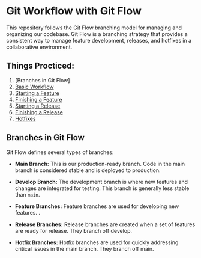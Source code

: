 # Git Workflow with Git Flow

This repository follows the Git Flow branching model for managing and organizing our codebase. Git Flow is a branching strategy that provides a consistent way to manage feature development, releases, and hotfixes in a collaborative environment.

## Things Procticed:

1. [Branches in Git Flow]
2. [Basic Workflow](#basic-workflow)
3. [Starting a Feature](#starting-a-feature)
4. [Finishing a Feature](#finishing-a-feature)
5. [Starting a Release](#starting-a-release)
6. [Finishing a Release](#finishing-a-release)
7. [Hotfixes](#hotfixes)

## Branches in Git Flow

Git Flow defines several types of branches:

- **Main Branch:** This is our production-ready branch. Code in the main branch is considered stable and is deployed to production.

- **Develop Branch:** The development branch is where new features and changes are integrated for testing. This branch is generally less stable than `main`.

- **Feature Branches:** Feature branches are used for developing new features. .

- **Release Branches:** Release branches are created when a set of features are ready for release. They branch off develop.

- **Hotfix Branches:** Hotfix branches are used for quickly addressing critical issues in the main branch. They branch off main.



